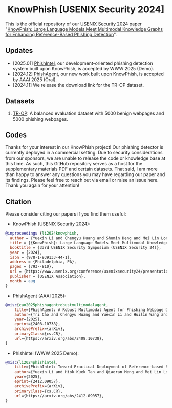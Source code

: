 <h1 align="center"> KnowPhish [USENIX Security 2024]</h1>


This is the official repository of our [USENIX Security 2024](https://www.usenix.org/conference/usenixsecurity24) paper "[KnowPhish: Large Language Models Meet Multimodal Knowledge Graphs for Enhancing Reference-Based Phishing Detection](https://www.usenix.org/conference/usenixsecurity24/presentation/li-yuexin)".

## Updates
- [2025.01] [PhishIntel](https://arxiv.org/abs/2412.09057), our development-oriented phishing detection system built upon KnowPhish, is accepted by WWW 2025 (Demo).
- [2024.12] [PhishAgent](https://arxiv.org/abs/2408.10738), our new work built upon KnowPhish, is accepted by AAAI 2025 (Oral).
- [2024.11] We release the download link for the TR-OP dataset.


## Datasets
1. [TR-OP](https://www.dropbox.com/scl/fi/z1liysgw42g9apcsp1v3i/TR-OP.zip?rlkey=9ovjwzteon3gp6v1yff1pdjrt&st=ftefbkof&dl=0): A balanced evaluation dataset with 5000 benign webpages and 5000 phishing webpages.

## Codes
Thanks for your interest in our KnowPhish project! Our phishing detector is currently deployed in a commercial setting. Due to security considerations from our sponsors, we are unable to release the code or knowledge base at this time. As such, this GitHub repository serves as a host for the supplementary materials PDF and certain datasets. That said, I am more than happy to answer any questions you may have regarding our paper and its findings. Please feel free to reach out via email or raise an issue here. Thank you again for your attention!

## Citation
Please consider citing our papers if you find them useful:

- KnowPhish (USENIX Security 2024): 
```bibtex
@inproceedings {li2024knowphish,
  author = {Yuexin Li and Chengyu Huang and Shumin Deng and Mei Lin Lock and Tri Cao and Nay Oo and Hoon Wei Lim and Bryan Hooi},
  title = {{KnowPhish}: Large Language Models Meet Multimodal Knowledge Graphs for Enhancing {Reference-Based} Phishing Detection},
  booktitle = {33rd USENIX Security Symposium (USENIX Security 24)},
  year = {2024},
  isbn = {978-1-939133-44-1},
  address = {Philadelphia, PA},
  pages = {793--810},
  url = {https://www.usenix.org/conference/usenixsecurity24/presentation/li-yuexin},
  publisher = {USENIX Association},
  month = aug
}
```
- PhishAgent (AAAI 2025):
```bibtex
@misc{cao2025phishagentrobustmultimodalagent,
    title={PhishAgent: A Robust Multimodal Agent for Phishing Webpage Detection}, 
    author={Tri Cao and Chengyu Huang and Yuexin Li and Huilin Wang and Amy He and Nay Oo and Bryan Hooi},
    year={2025},
    eprint={2408.10738},
    archivePrefix={arXiv},
    primaryClass={cs.CR},
    url={https://arxiv.org/abs/2408.10738}, 
}
```
- PhishIntel (WWW 2025 Demo):
```bibtex
@misc{li2024phishintel,
    title={PhishIntel: Toward Practical Deployment of Reference-based Phishing Detection},
    author={Yuexin Li and Hiok Kuek Tan and Qiaoran Meng and Mei Lin Lock and Tri Cao and Shumin Deng and Nay Oo and Hoon Wei Lim and Bryan Hooi},
    year={2025},
    eprint={2412.09057},
    archivePrefix={arXiv},
    primaryClass={cs.CR},
    url={https://arxiv.org/abs/2412.09057}, 
}
```
